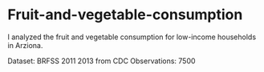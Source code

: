 # Fruit-and-vegetable-consumption

I analyzed the fruit and vegetable consumption for low-income households in Arziona.

Dataset: BRFSS 2011 2013 from CDC
Observations: 7500
